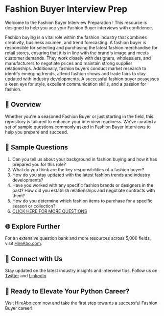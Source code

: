 # Fashion Buyer Interview Prep

Welcome to the Fashion Buyer Interview Preparation ! This resource is designed to help you ace your Fashion Buyer interviews with confidence.

Fashion buying is a vital role within the fashion industry that combines creativity, business acumen, and trend forecasting. A fashion buyer is responsible for selecting and purchasing the latest fashion merchandise for retail stores, ensuring that it is in line with the brand's image and meets customer demands. They work closely with designers, wholesalers, and manufacturers to negotiate prices and maintain strong supplier relationships. Additionally, fashion buyers conduct market research to identify emerging trends, attend fashion shows and trade fairs to stay updated with industry developments. A successful fashion buyer possesses a keen eye for style, excellent communication skills, and a passion for fashion.

## 🚀 Overview

Whether you're a seasoned Fashion Buyer or just starting in the field, this repository is tailored to enhance your interview readiness. We've curated a set of sample questions commonly asked in Fashion Buyer interviews to help you prepare and succeed.

## 📝 Sample Questions

1. Can you tell us about your background in fashion buying and how it has prepared you for this role?
2. What do you think are the key responsibilities of a fashion buyer?
3. How do you stay updated with the latest fashion trends and industry developments?
4. Have you worked with any specific fashion brands or designers in the past? How did you establish relationships and negotiate contracts with them?
5. How do you determine which fashion items to purchase for a specific season or collection?
6. [CLICK HERE FOR MORE QUESTIONS](https://hireabo.com/job/6_1_7/Fashion%20Buyer)

## 🌐 Explore Further

For an extensive question bank and more resources across 5,000 fields, visit [HireAbo.com](https://www.hireabo.com).

## 📱 Connect with Us

Stay updated on the latest industry insights and interview tips. Follow us on [Twitter](https://twitter.com/hireabo) and [LinkedIn](https://www.linkedin.com/in/hire-abo-3609972a8/).

## 🚀 Ready to Elevate Your Python Career?

Visit [HireAbo.com](https://www.hireabo.com) now and take the first step towards a successful Fashion Buyer career!